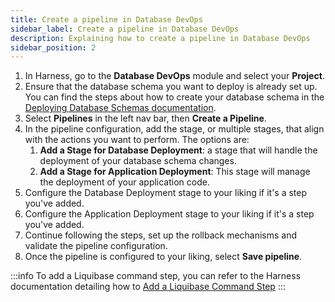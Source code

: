 ```yaml
---
title: Create a pipeline in Database DevOps
sidebar_label: Create a pipeline in Database DevOps
description: Explaining how to create a pipeline in Database DevOps
sidebar_position: 2
---
```


1. In Harness, go to the **Database DevOps** module and select your **Project**. 
 2. Ensure that the database schema you want to deploy is already set up. You can find the steps about how to create your database schema in the [Deploying Database Schemas documentation](./deploying-database-schema.md).  
 3. Select **Pipelines** in the left nav bar, then **Create a Pipeline**.  
 4. In the pipeline configuration, add the stage, or multiple stages, that align with the actions you want to perform. The options are:
    1. **Add a Stage for Database Deployment**: a stage that will handle the deployment of your database schema changes. 
    1. **Add a Stage for Application Deployment**: This stage will manage the deployment of your application code. 
 5. Configure the Database Deployment stage to your liking if it's a step you've added. 
 6. Configure the Application Deployment stage to your liking if it's a step you've added. 
 7. Continue following the steps, set up the rollback mechanisms and validate the pipeline configuration. 
 9. Once the pipeline is configured to your liking, select **Save pipeline**.

:::info
To add a Liquibase command step, you can refer to the Harness documentation detailing how to [Add a Liquibase Command Step](./add-liquibase-command-step.md)
:::
